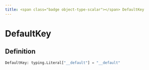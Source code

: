 ```yaml
---
title: <span class="badge object-type-scalar"></span> DefaultKey
---
```

# <span class="badge object-type-scalar"></span> DefaultKey

## Definition

```python
DefaultKey: typing.Literal["__default"] = "__default"
```
